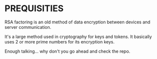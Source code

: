 # PREQUISITIES

RSA factoring is an old method of data encryption between devices and server communication.

It's a large method used in cryptography for keys and tokens. It basically uses 2 or more prime numbers for its encryption keys.

Enough talking... why don't you go ahead and check the repo.
